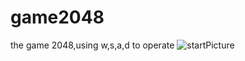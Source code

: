 # game2048
the game 2048,using w,s,a,d to operate
![startPicture](http://github.com/1219335257/game2048/raw/master/start.jpg)
